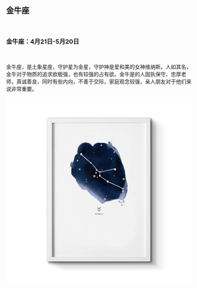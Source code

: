 ## 金牛座

&nbsp;

### 金牛座：4月21日-5月20日

&nbsp;

金牛座，是土象星座，守护星为金星，守护神是爱和美的女神维纳斯。人如其名，金牛对于物质的追求欲极强，也有较强的占有欲。金牛是的人固执保守、忠厚老师，真诚善良，同时有些内向，不善于交际，家庭观念较强，亲人朋友对于他们来说非常重要。

![](images/jinniu.png)
